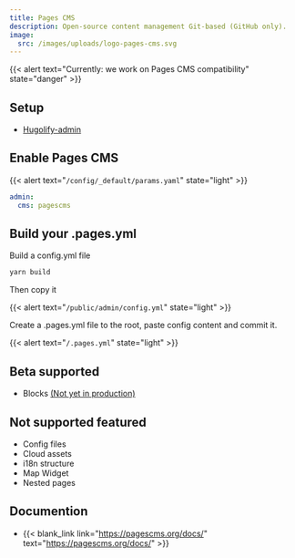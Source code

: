 ```yaml
---
title: Pages CMS
description: Open-source content management Git-based (GitHub only).
image:
  src: /images/uploads/logo-pages-cms.svg
---
```


{{< alert text="Currently: we work on Pages CMS compatibility" state="danger" >}}


## Setup

- [Hugolify-admin](../setup/)

## Enable Pages CMS

{{< alert text="`/config/_default/params.yaml`" state="light" >}}

```yml
admin:
  cms: pagescms
```

## Build your .pages.yml

Build a config.yml file

```bash
yarn build
```

Then copy it

{{< alert text="`/public/admin/config.yml`" state="light" >}}

Create a .pages.yml file to the root, paste config content and commit it.

{{< alert text="`/.pages.yml`" state="light" >}}


## Beta supported
- Blocks [(Not yet in production)](https://github.com/pages-cms/pages-cms/issues/200#issuecomment-2811807542)


## Not supported featured

- Config files
- Cloud assets
- i18n structure
- Map Widget
- Nested pages


## Documention

- {{< blank_link link="https://pagescms.org/docs/" text="https://pagescms.org/docs/" >}}
